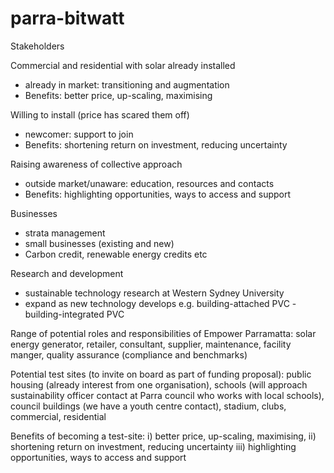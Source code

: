 # parra-bitwatt
Stakeholders

Commercial and residential with solar already installed
- already in market: transitioning and augmentation
- Benefits: better price, up-scaling, maximising

Willing to install (price has scared them off)
- newcomer: support to join
- Benefits: shortening return on investment, reducing uncertainty

Raising awareness of collective approach
- outside market/unaware: education, resources and contacts
- Benefits: highlighting opportunities, ways to access and support

Businesses
- strata management
- small businesses (existing and new)
- Carbon credit, renewable energy credits etc

Research and development
- sustainable technology research at Western Sydney University
- expand as new technology develops e.g. building-attached PVC - building-integrated PVC

Range of potential roles and responsibilities of Empower Parramatta: solar energy generator, retailer, consultant, supplier, maintenance, facility manger, quality  assurance (compliance and benchmarks)

Potential test sites (to invite on board as part of funding proposal): public housing (already interest from one organisation), schools (will approach sustainability officer contact at Parra council who works with local schools), council buildings (we have a youth centre contact), stadium, clubs, commercial, residential

Benefits of becoming a test-site: i) better price, up-scaling, maximising, ii) shortening return on investment, reducing uncertainty iii) highlighting opportunities, ways to access and support
